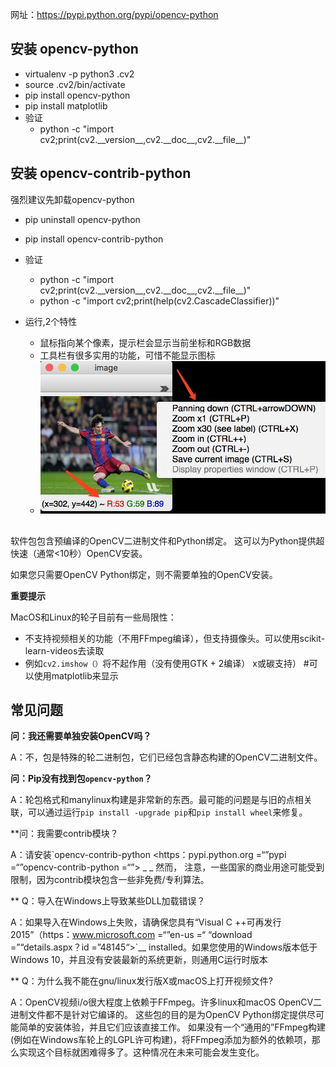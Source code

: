 网址：https://pypi.python.org/pypi/opencv-python

## 安装 opencv-python
- virtualenv -p python3 .cv2
- source .cv2/bin/activate
- pip install opencv-python
- pip install matplotlib
- 验证 
    - python -c "import cv2;print(cv2.\_\_version__,cv2.\_\_doc__,cv2.\_\_file__)"


## 安装 opencv-contrib-python
强烈建议先卸载opencv-python
- pip uninstall opencv-python
- pip install opencv-contrib-python
- 验证 
    - python -c "import cv2;print(cv2.\_\_version__,cv2.\_\_doc__,cv2.\_\_file__)"
    - python -c "import cv2;print(help(cv2.CascadeClassifier))"

- 运行,2个特性
    - 鼠标指向某个像素，提示栏会显示当前坐标和RGB数据
    - 工具栏有很多实用的功能，可惜不能显示图标
    - ![opencv-contrib-python](opencv-contrib-python.jpeg)
##
软件包包含预编译的OpenCV二进制文件和Python绑定。 
这可以为Python提供超快速（通常<10秒）OpenCV安装。 

如果您只需要OpenCV Python绑定，则不需要单独的OpenCV安装。 

**重要提示** 

MacOS和Linux的轮子目前有一些局限性： 

- 不支持视频相关的功能（不用FFmpeg编译），但支持摄像头。可以使用scikit-learn-videos去读取
- 例如``cv2.imshow（）``将不起作用（没有使用GTK + 2编译） x或碳支持） #可以使用matplotlib来显示

## 常见问题
**问：我还需要单独安装OpenCV吗？** 

A：不，包是特殊的轮二进制包，它们已经包含静态构建的OpenCV二进制文件。 

**问：Pip没有找到包``opencv-python``？** 

A：轮包格式和manylinux构建是非常新的东西。最可能的问题是与旧的点相关联，可以通过运行``pip install -upgrade pip``和``pip install wheel``来修复。 

**问：我需要contrib模块？ 

A：请安装`opencv-contrib-python <https：pypi.python.org =“”pypi =“”opencv-contrib-python =“”> _ _ 然而， 注意，一些国家的商业用途可能受到限制，因为contrib模块包含一些非免费/专利算法。

** Q：导入在Windows上导致某些DLL加载错误？ 

A：如果导入在Windows上失败，请确保您具有“Visual C ++可再发行2015”（https：www.microsoft.com =“”en-us =“ “download =”“details.aspx？id =”48145“>`__ installed。如果您使用的Windows版本低于Windows 10，并且没有安装最新的系统更新，则通用C运行时版本

** Q：为什么我不能在gnu/linux发行版X或macOS上打开视频文件?

A：OpenCV视频i/o很大程度上依赖于FFmpeg。许多linux和macOS OpenCV二进制文件都不是针对它编译的。
这些包的目的是为OpenCV Python绑定提供尽可能简单的安装体验，并且它们应该直接工作。
如果没有一个“通用的”FFmpeg构建(例如在Windows车轮上的LGPL许可构建)，将FFmpeg添加为额外的依赖项，那么实现这个目标就困难得多了。这种情况在未来可能会发生变化。